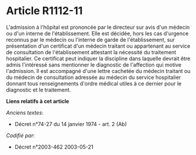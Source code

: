 # Article R1112-11

L'admission à l'hôpital est prononcée par le directeur sur avis d'un médecin ou d'un interne de l'établissement. Elle est
décidée, hors les cas d'urgence reconnus par le médecin ou l'interne de garde de l'établissement, sur présentation d'un
certificat d'un médecin traitant ou appartenant au service de consultation de l'établissement attestant la nécessité du
traitement hospitalier. Ce certificat peut indiquer la discipline dans laquelle devrait être admis l'intéressé sans
mentionner le diagnostic de l'affection qui motive l'admission. Il est accompagné d'une lettre cachetée du médecin traitant
ou du médecin de consultation adressée au médecin du service hospitalier donnant tous renseignements d'ordre médical utiles à
ce dernier pour le diagnostic et le traitement.

**Liens relatifs à cet article**

_Anciens textes_:

  - Décret n°74-27 du 14 janvier 1974 - art. 2 (Ab)

_Codifié par_:

  - Décret n°2003-462 2003-05-21
